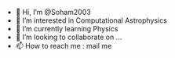 - 👋 Hi, I’m @Soham2003
- 👀 I’m interested in Computational Astrophysics
- 🌱 I’m currently learning Physics
- 💞️ I’m looking to collaborate on ...
- 📫 How to reach me : mail me

<!---
Galaxy9932/Galaxy9932 is a ✨ special ✨ repository because its `README.md` (this file) appears on your GitHub profile.
You can click the Preview link to take a look at your changes.
--->
